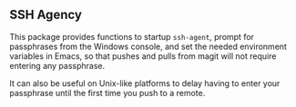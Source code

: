 SSH Agency
-----------

This package provides functions to startup `ssh-agent`, prompt for
passphrases from the Windows console, and set the needed environment
variables in Emacs, so that pushes and pulls from magit will not
require entering any passphrase.

It can also be useful on Unix-like platforms to delay having to enter
your passphrase until the first time you push to a remote.

